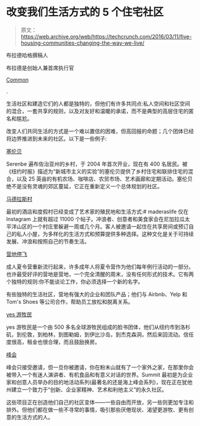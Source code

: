 # 改变我们生活方式的 5 个住宅社区 

> 原文：<https://web.archive.org/web/https://techcrunch.com/2016/03/11/five-housing-communities-changing-the-way-we-live/>

布拉德哈格撰稿人

布拉德是创始人兼首席执行官

[Common](https://web.archive.org/web/20221209103142/http://www.hicommon.com/)

.

生活社区和建造它们的人都是独特的，但他们有许多共同点:私人空间和社区空间的混合，一套共享的规则，以及对友好和温暖的承诺，而不是典型的高层住宅的匿名和尴尬。

改变人们共同生活的方式是一个难以置信的困难，但高回报的命题；几个团体已经将边界推进到未来的社区。以下是一些例子:

[塞伦贝](https://web.archive.org/web/20221209103142/http://serenbe.com/)

Serenbe 遍布佐治亚州的乡村，于 2004 年首次开业，现在有 400 名居民。被《纽约时报》描述为“新城市主义的实验”的塞伦贝提供了乡村住宅和联排住宅的混合，以及 25 英亩的有机农场、咖啡店、农贸市场、艺术画廊和定期活动。塞伦贝绝不是没有灵魂的郊区蔓延，它正在重新定义一个总体规划的社区。

[马德拉斯村](https://web.archive.org/web/20221209103142/http://www.maderaslife.com/%20http:/www.maderasvillage.com/)

最初的酒店和度假村已经变成了艺术家的殖民地和生活方式:# maderaslife 仅在 Instagram 上就有超过 11000 个帖子。冲浪者、创意者和美食家会在尼加拉瓜太平洋山区的一个村庄里躲避一周或几个月。客人被邀请一起住在共享房间或预订自己的私人小屋，为多样化的生活方式和预算提供多种选择。这种文化是关于可持续发展、冲浪和按照自己的节奏生活。

[营地停飞](https://web.archive.org/web/20221209103142/http://campgrounded.org/)

成人夏令营重新流行起来，许多成年人将夏令营作为他们每年例行活动的一部分。也许最受好评的营地是营地，一个完全清醒的周末，没有任何形式的技术。它有两个独特的规则:你不能谈论工作，你必须选择一个新的名字。

有些独特的生活社区，营地有强大的企业和团队产品；他们与 Airbnb、Yelp 和 Tom's Shoes 等公司合作，帮助员工放松和脱离关系。

[yes 游牧民](https://web.archive.org/web/20221209103142/https://www.facebook.com/groups/475975645917867/)

yes 游牧民是一个由 500 多名全球游牧民组成的脸书团体，他们从纽约市到洛杉矶，到伦敦，到柏林，到图勒姆，到伊比沙岛，到杰克森洞，然后来回流动。信任度很高，租金也很合理，而且鼓励换房。

[峰会](https://web.archive.org/web/20221209103142/http://www.summit.co/)

峰会只接受邀请，但一旦你被邀请，你在粉末山就有了一个家外之家，在那里你会被带入一个有迷人演讲者、有机食品和有意义对话的世界。Summit 最初是为企业家和创意人员举办的目的地活动系列(最著名的还是海上峰会系列)，现在正在犹他州建立一个致力于“创新、企业家精神、艺术和利他主义”的永久社区。

这些项目正在创造他们自己的社区变体——一些自由而开放，另一些则更加专注和排外。但他们都在做一些不寻常的事情，吸引那些厌倦现状、渴望更游牧、更有创意的生活方式的人。